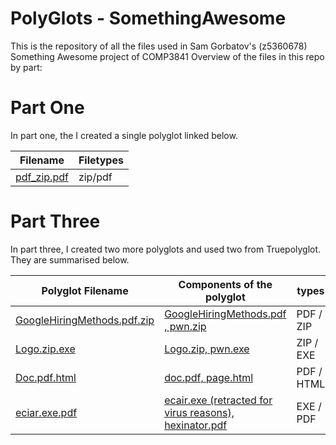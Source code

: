 # PolyGlots - SomethingAwesome
This is the repository of all the files used in Sam Gorbatov's (z5360678) Something Awesome project of COMP3841
Overview of the files in this repo by part:

# Part One

In part one, the I created a single polyglot linked below.

| Filename | Filetypes |
| --- | --- |
| [pdf_zip.pdf](/pdf_zip.pdf) | zip/pdf |

# Part Three

In part three, I created two more polyglots and used two from Truepolyglot. They are summarised below.

| Polyglot Filename | Components of the polyglot | types | Creator |
| --- | --- | --- | --- |
| [GoogleHiringMethods.pdf.zip](/googleHiringMethods.pdf) | [GoogleHiringMethods.pdf , pwn.zip](/googleHiringMethods%20Components) | PDF / ZIP | Myself |
| [Logo.zip.exe](logo.zip) | [Logo.zip, pwn.exe](/logo%20Components/) | ZIP / EXE | Myself |
| [Doc.pdf.html](/doc.pdf) | [doc.pdf, page.html](/doc%20components) | PDF / HTML | Truepolyglot |
| [eciar.exe.pdf](/eciar.pdf) | [ecair.exe (retracted for virus reasons), hexinator.pdf](/eciar%20Components) | EXE / PDF | Truepolyglot |
